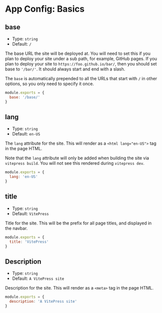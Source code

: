 # App Config: Basics

## base

- Type: `string`
- Default: `/`

The base URL the site will be deployed at. You will need to set this if you plan to deploy your site under a sub path, for example, GitHub pages. If you plan to deploy your site to `https://foo.github.io/bar/`, then you should set base to `'/bar/'`. It should always start and end with a slash.

The `base` is automatically prepended to all the URLs that start with `/` in other options, so you only need to specify it once.

```js
module.exports = {
  base: '/base/'
}
```

## lang

- Type: `string`
- Default: `en-US`

The `lang` attribute for the site. This will render as a `<html lang="en-US">` tag in the page HTML.

Note that the `lang` attribute will only be added when building the site via `vitepress build`. You will not see this rendered during `vitepress dev`.

```js
module.exports = {
  lang: 'en-US'
}
```

## title

- Type: `string`
- Default: `VitePress`

Title for the site. This will be the prefix for all page titles, and displayed in the navbar.

```js
module.exports = {
  title: 'VitePress'
}
```

## Description

- Type: `string`
- Default: `A VitePress site`

Description for the site. This will render as a `<meta>` tag in the page HTML.

```js
module.exports = {
  description: 'A VitePress site'
}
```
